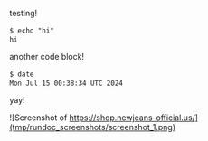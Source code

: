 <!-- STOP
  This file was generated by a rundoc script, do not modify it.

  Instead modify the rundoc script and re-run it.

  Command: /opt/hostedtoolcache/Ruby/3.3.4/x64/bin/rundoc build --path source.md
STOP -->

testing!

```
$ echo "hi"
hi
```
<!-- STOP. This document is autogenerated. Do not manually modify. See the top of the doc for more details. -->


another code block!
```
$ date
Mon Jul 15 00:38:34 UTC 2024
```
<!-- STOP. This document is autogenerated. Do not manually modify. See the top of the doc for more details. -->

yay!

![Screenshot of https://shop.newjeans-official.us/](tmp/rundoc_screenshots/screenshot_1.png)